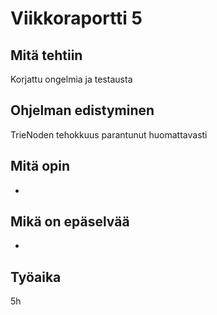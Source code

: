 # Viikkoraportti 5

## Mitä tehtiin

Korjattu ongelmia ja testausta

## Ohjelman edistyminen

TrieNoden tehokkuus parantunut huomattavasti
## Mitä opin

-

## Mikä on epäselvää

-

## Työaika

5h
